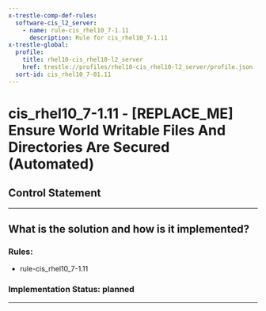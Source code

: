 ```yaml
---
x-trestle-comp-def-rules:
  software-cis_l2_server:
    - name: rule-cis_rhel10_7-1.11
      description: Rule for cis_rhel10_7-1.11
x-trestle-global:
  profile:
    title: rhel10-cis_rhel10-l2_server
    href: trestle://profiles/rhel10-cis_rhel10-l2_server/profile.json
  sort-id: cis_rhel10_7-01.11
---
```


# cis_rhel10_7-1.11 - \[REPLACE_ME\] Ensure World Writable Files And Directories Are Secured (Automated)

## Control Statement

______________________________________________________________________

## What is the solution and how is it implemented?

<!-- For implementation status enter one of: implemented, partial, planned, alternative, not-applicable -->

<!-- Note that the list of rules under ### Rules: is read-only and changes will not be captured after assembly to JSON -->

<!-- Add control implementation description here for control: cis_rhel10_7-1.11 -->

### Rules:

  - rule-cis_rhel10_7-1.11

### Implementation Status: planned

______________________________________________________________________
